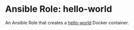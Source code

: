 # Ansible Role: hello-world

An Ansible Role that creates a [hello-world](https://hub.docker.com/r/tutum/hello-world/) Docker container.
